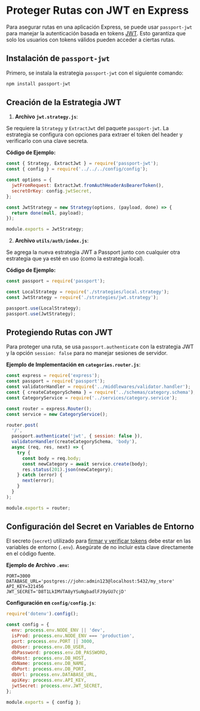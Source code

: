 # Proteger Rutas con JWT en Express

Para asegurar rutas en una aplicación Express, se puede usar `passport-jwt` para manejar la autenticación basada en tokens [JWT](../../ConceptosGenerales/JWT%20(JSON%20Web%20Token).md). Esto garantiza que solo los usuarios con tokens válidos pueden acceder a ciertas rutas.

## Instalación de `passport-jwt`

Primero, se instala la estrategia `passport-jwt` con el siguiente comando:

```bash
npm install passport-jwt
```

## Creación de la Estrategia JWT

1. **Archivo `jwt.strategy.js`**:

Se requiere la `Strategy` y `ExtractJwt` del paquete `passport-jwt`. La estrategia se configura con opciones para extraer el token del header y verificarlo con una clave secreta.

**Código de Ejemplo:**

```javascript
const { Strategy, ExtractJwt } = require('passport-jwt');
const { config } = require('../../../config/config');

const options = {
  jwtFromRequest: ExtractJwt.fromAuthHeaderAsBearerToken(),
  secretOrKey: config.jwtSecret,
};

const JwtStrategy = new Strategy(options, (payload, done) => {
  return done(null, payload);
});

module.exports = JwtStrategy;
```

2. **Archivo `utils/auth/index.js`**:

Se agrega la nueva estrategia JWT a Passport junto con cualquier otra estrategia que ya esté en uso (como la estrategia local).

**Código de Ejemplo:**

```javascript
const passport = require('passport');

const LocalStrategy = require('./strategies/local.strategy');
const JwtStrategy = require('./strategies/jwt.strategy');

passport.use(LocalStrategy);
passport.use(JwtStrategy);
```

## Protegiendo Rutas con JWT

Para proteger una ruta, se usa `passport.authenticate` con la estrategia JWT y la opción `session: false` para no manejar sesiones de servidor.

**Ejemplo de Implementación en `categories.router.js`**:

```javascript
const express = require('express');
const passport = require('passport');
const validatorHandler = require('../middlewares/validator.handler');
const { createCategorySchema } = require('../schemas/category.schema');
const CategoryService = require('../services/category.service');

const router = express.Router();
const service = new CategoryService();

router.post(
  '/',
  passport.authenticate('jwt', { session: false }),
  validatorHandler(createCategorySchema, 'body'),
  async (req, res, next) => {
    try {
      const body = req.body;
      const newCategory = await service.create(body);
      res.status(201).json(newCategory);
    } catch (error) {
      next(error);
    }
  }
);

module.exports = router;
```

## Configuración del Secret en Variables de Entorno

El secreto (`secret`) utilizado para [firmar y verificar tokens](Firmar%20y%20Verificar%20Tokens%20JWT%20con%20Express.md) debe estar en las variables de entorno (`.env`). Asegúrate de no incluir esta clave directamente en el código fuente.

**Ejemplo de Archivo `.env`:**

```env
PORT=3000
DATABASE_URL='postgres://john:admin123@localhost:5432/my_store'
API_KEY=321456
JWT_SECRET='D8T1LkIMVTA8yYSuNgbadlFJ9yGU7cjD'
```

**Configuración en `config/config.js`**:

```javascript
require('dotenv').config();

const config = {
  env: process.env.NODE_ENV || 'dev',
  isProd: process.env.NODE_ENV === 'production',
  port: process.env.PORT || 3000,
  dbUser: process.env.DB_USER,
  dbPassword: process.env.DB_PASSWORD,
  dbHost: process.env.DB_HOST,
  dbName: process.env.DB_NAME,
  dbPort: process.env.DB_PORT,
  dbUrl: process.env.DATABASE_URL,
  apiKey: process.env.API_KEY,
  jwtSecret: process.env.JWT_SECRET,
};

module.exports = { config };
```
